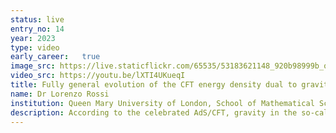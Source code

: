 ```yaml
---
status: live
entry_no: 14
year: 2023
type: video
early_career:   true
image_src: https://live.staticflickr.com/65535/53183621148_920b98999b_o_d.png
video_src: https://youtu.be/lXTI4UKueqI
title: Fully general evolution of the CFT energy density dual to gravity outside of a rotating black hole in anti-de Sitter spacetime
name: Dr Lorenzo Rossi
institution: Queen Mary University of London, School of Mathematical Sciences
description: According to the celebrated AdS/CFT, gravity in the so-called anti-de Sitter (AdS) spacetime is dual to the physics of a conformal field theory (CFT) at the AdS boundary. In turn, CFTs provide insights on theories of quantum particles (there are no other tools to study such theories in the strong coupling regime). The boundary of AdS is the sphere displayed in the video.<br> The video shows the evolution of the CFT energy density dual to the gravitational evolution of a field outside of a rotating black hole immersed in AdS. It is obtained from the first and only code able to simulate gravity in AdS in full generality, i.e., with dynamics along all 3 spatial dimensions. The simulation is performed on Archer2 on a 3-dimensional Cartesian grid. Subsequently, the values of the corresponding function on this grid are used to extrapolate the displayed values on the sphere.
---
```

